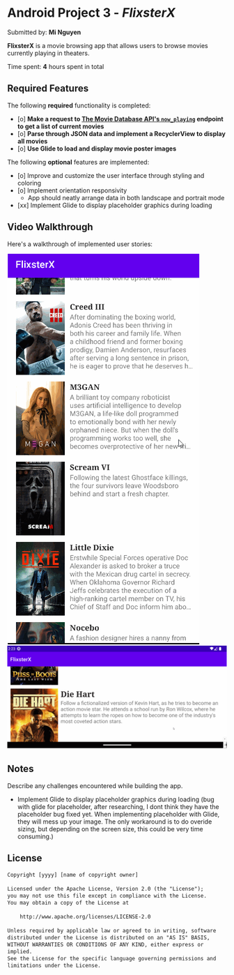 # Android Project 3 - *FlixsterX*

Submitted by: **Mi Nguyen**

**FlixsterX** is a movie browsing app that allows users to browse movies currently playing in theaters.

Time spent: **4** hours spent in total

## Required Features

The following **required** functionality is completed:

- [o] **Make a request to [The Movie Database API's `now_playing`](https://developers.themoviedb.org/3/movies/get-now-playing) endpoint to get a list of current movies**
- [o] **Parse through JSON data and implement a RecyclerView to display all movies**
- [o] **Use Glide to load and display movie poster images**

The following **optional** features are implemented:

- [o] Improve and customize the user interface through styling and coloring
- [o] Implement orientation responsivity
  - App should neatly arrange data in both landscape and portrait mode
- [xx] Implement Glide to display placeholder graphics during loading 

## Video Walkthrough

Here's a walkthrough of implemented user stories:

<img src='FixsterX-portrait.gif' title='Video Walkthrough' width='' alt='Video Walkthrough' />
<img src='FixsterX-landscape.gif' title='Video Walkthrough' width='' alt='Video Walkthrough' />

## Notes

Describe any challenges encountered while building the app.
- Implement Glide to display placeholder graphics during loading 
(bug with glide for placeholder, after researching, I dont think they have the placeholder bug fixed yet. 
When implementing placeholder with Glide, they will mess up your image. The only workaround is to do overide sizing, 
but depending on the screen size, this could be very time consuming.)


## License

    Copyright [yyyy] [name of copyright owner]

    Licensed under the Apache License, Version 2.0 (the "License");
    you may not use this file except in compliance with the License.
    You may obtain a copy of the License at

        http://www.apache.org/licenses/LICENSE-2.0

    Unless required by applicable law or agreed to in writing, software
    distributed under the License is distributed on an "AS IS" BASIS,
    WITHOUT WARRANTIES OR CONDITIONS OF ANY KIND, either express or implied.
    See the License for the specific language governing permissions and
    limitations under the License.
